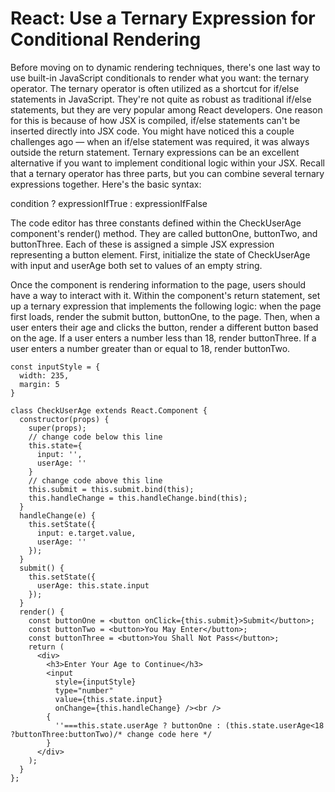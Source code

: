 # React: Use a Ternary Expression for Conditional Rendering
Before moving on to dynamic rendering techniques, there's one last way to use built-in JavaScript conditionals to render what you want: the ternary operator. The ternary operator is often utilized as a shortcut for if/else statements in JavaScript. They're not quite as robust as traditional if/else statements, but they are very popular among React developers. One reason for this is because of how JSX is compiled, if/else statements can't be inserted directly into JSX code. You might have noticed this a couple challenges ago — when an if/else statement was required, it was always outside the return statement. Ternary expressions can be an excellent alternative if you want to implement conditional logic within your JSX. Recall that a ternary operator has three parts, but you can combine several ternary expressions together. Here's the basic syntax:

condition ? expressionIfTrue : expressionIfFalse

The code editor has three constants defined within the CheckUserAge component's render() method. They are called buttonOne, buttonTwo, and buttonThree. Each of these is assigned a simple JSX expression representing a button element. First, initialize the state of CheckUserAge with input and userAge both set to values of an empty string.

Once the component is rendering information to the page, users should have a way to interact with it. Within the component's return statement, set up a ternary expression that implements the following logic: when the page first loads, render the submit button, buttonOne, to the page. Then, when a user enters their age and clicks the button, render a different button based on the age. If a user enters a number less than 18, render buttonThree. If a user enters a number greater than or equal to 18, render buttonTwo.

```
const inputStyle = {
  width: 235,
  margin: 5
}

class CheckUserAge extends React.Component {
  constructor(props) {
    super(props);
    // change code below this line
    this.state={
      input: '',
      userAge: ''
    }
    // change code above this line
    this.submit = this.submit.bind(this);
    this.handleChange = this.handleChange.bind(this);
  }
  handleChange(e) {
    this.setState({
      input: e.target.value,
      userAge: ''
    });
  }
  submit() {
    this.setState({
      userAge: this.state.input
    });
  }
  render() {
    const buttonOne = <button onClick={this.submit}>Submit</button>;
    const buttonTwo = <button>You May Enter</button>;
    const buttonThree = <button>You Shall Not Pass</button>;
    return (
      <div>
        <h3>Enter Your Age to Continue</h3>
        <input
          style={inputStyle}
          type="number"
          value={this.state.input}
          onChange={this.handleChange} /><br />
        {
          ''===this.state.userAge ? buttonOne : (this.state.userAge<18 ?buttonThree:buttonTwo)/* change code here */
        }
      </div>
    );
  }
};
```
